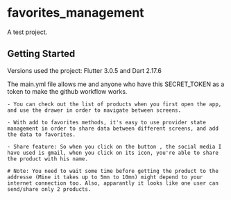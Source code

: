 # favorites_management

A test project.

## Getting Started

Versions used the project: Flutter 3.0.5 and Dart 2.17.6

The main.yml file allows me and anyone who have this SECRET_TOKEN as a token to make the github workflow works.

    - You can check out the list of products when you first open the app, and use the drawer in order to navigate between screens.

    - With add to favorites methods, it's easy to use provider state management in order to share data between different screens, and add the data to favorites.

    - Share feature: So when you click on the button , the social media I have used is gmail, when you click on its icon, you're able to share the product with his name.

    # Note: You need to wait some time before getting the product to the addresse (Mine it takes up to 5mn to 10mn) might depend to your internet connection too. Also, apparantly it looks like one user can send/share only 2 products.
